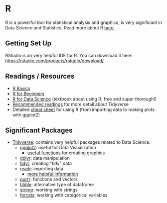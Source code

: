 # R

R is a powerful tool for statistical analysis and graphics; is very significant in Data Science and Statistics. Read more about R [here](https://www.r-project.org/about.html).

## Getting Set Up
RStudio is an very helpful IDE for R. You can download it here: https://rstudio.com/products/rstudio/download/.

## Readings / Resources
- [R Basics](http://www.sthda.com/english/wiki/r-basics-quick-and-easy)
- [R for Beginners](https://cran.r-project.org/doc/contrib/Paradis-rdebuts_en.pdf)
- [R for Data Science](https://r4ds.had.co.nz) (textbook about using R; free and super thorough!)
- [Recommended readings](https://www.tidyverse.org/learn/) for more detail about Tidyverse
- Detailed [cheat sheet](https://rstudio.com/wp-content/uploads/2019/01/Cheatsheets_2019.pdf) for using R (from importing data to making plots with ggplot2)

## Significant Packages
- [Tidyverse](https://www.tidyverse.org): contains very helpful packages related to Data Science.
  - [ggplot2](https://ggplot2.tidyverse.org): useful for Data Visualization
    - [useful functions](https://ggplot2.tidyverse.org/reference/) for creating graphics
  - [dplyr](https://cran.r-project.org/web/packages/dplyr/vignettes/dplyr.html): data manipulation
  - [tidyr](https://tidyr.tidyverse.org): creating "tidy" data
  - [readr](https://readr.tidyverse.org): importing data
    - [more helpful information](https://r4ds.had.co.nz/data-import.html)
  - [purrr](https://purrr.tidyverse.org): functions and vectors
  - [tibble](https://tibble.tidyverse.org): alternative type of dataframe
  - [stringr](https://stringr.tidyverse.org): working with strings
  - [forcats](https://forcats.tidyverse.org): working with categorical variables
